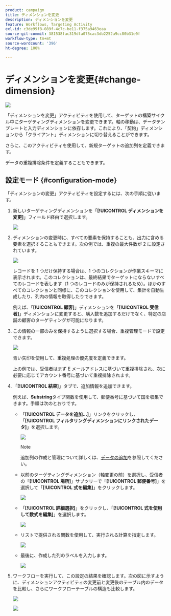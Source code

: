 ```yaml
---
product: campaign
title: ディメンションを変更
description: ディメンションを変更
feature: Workflows, Targeting Activity
exl-id: c3de99f8-089f-4c7c-be11-f375a9463eaa
source-git-commit: 381538fac319dfa075cac3db2252a9cc80b31e0f
workflow-type: tm+mt
source-wordcount: '396'
ht-degree: 100%

---
```


# ディメンションを変更{#change-dimension}

![](../../assets/v7-only.svg)

「ディメンションを変更」アクティビティを使用して、ターゲットの構築サイクル中にターゲティングディメンションを変更できます。軸の移動は、データテンプレートと入力ディメンションに依存します。これにより、「契約」ディメンションから「クライアント」ディメンションに切り替えることができます。

さらに、このアクティビティを使用して、新規ターゲットの追加列を定義できます。

データの重複排除条件を定義することもできます。

## 設定モード {#configuration-mode}

「ディメンションの変更」アクティビティを設定するには、次の手順に従います。

1. 新しいターゲティングディメンションを「**[!UICONTROL ディメンションを変更]**」フィールド経由で選択します。

   ![](assets/s_user_change_dimension_param1.png)

1. ディメンションの変更時に、すべての要素を保持することも、出力に含める要素を選択することもできます。次の例では、重複の最大件数が 2 に設定されています。

   ![](assets/s_user_change_dimension_limit.png)

   レコードを 1 つだけ保持する場合は、1 つのコレクションが作業スキーマに表示されます。このコレクションは、最終結果でターゲットにならないすべてのレコードを表します（1 つのレコードのみが保持されるため）。ほかのすべてのコレクションと同様に、このコレクションを使用して、集計を自動生成したり、列内の情報を取得したりできます。

   例えば、「**[!UICONTROL 顧客]**」ディメンションを「**[!UICONTROL 受信者]**」ディメンションに変更すると、購入数を追加するだけでなく、特定の店舗の顧客のターゲティングが可能になります。

1. この情報の一部のみを保持するように選択する場合、重複管理モードで設定できます。

   ![](assets/s_user_change_dimension_param2.png)

   青い矢印を使用して、重複処理の優先度を定義できます。


   上の例では、受信者はまず E メールアドレスに基づいて重複排除され、次に必要に応じてアカウント番号に基づいて重複排除されます。

1. 「**[!UICONTROL 結果]**」タブで、追加情報を追加できます。

   例えば、**Substring**&#x200B;タイプ関数を使用して、郵便番号に基づいて国を収集できます。手順は次のとおりです。

   * 「**[!UICONTROL データを追加...]**」リンクをクリックし、「**[!UICONTROL フィルタリングディメンションにリンクされたデータ]**」を選択します。

      ![](assets/wf_change-dimension_sample_01.png)

      >[!NOTE]
      >
      >追加列の作成と管理について詳しくは、[データの追加](query.md#adding-data)を参照してください。

   * 以前のターゲティングディメンション（軸変更の前）を選択し、受信者の「**[!UICONTROL 場所]**」サブツリーで「**[!UICONTROL 郵便番号]**」を選択して「**[!UICONTROL 式を編集]**」をクリックします。

      ![](assets/wf_change-dimension_sample_02.png)

   * 「**[!UICONTROL 詳細選択]**」をクリックし、「**[!UICONTROL 式を使用して数式を編集]**」を選択します。

      ![](assets/wf_change-dimension_sample_03.png)

   * リストで提供される関数を使用して、実行される計算を指定します。

      ![](assets/wf_change-dimension_sample_04.png)

   * 最後に、作成した列のラベルを入力します。

      ![](assets/wf_change-dimension_sample_05.png)

1. ワークフローを実行して、この設定の結果を確認します。次の図に示すように、ディメンションアクティビティの変更前と変更後のテーブル内のデータを比較し、さらにワークフローテーブルの構造も比較します。

   ![](assets/wf_change-dimension_sample_06.png)

   ![](assets/wf_change-dimension_sample_07.png)
